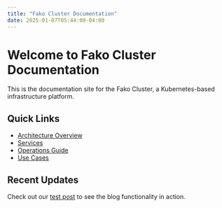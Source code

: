 ```yaml
---
title: "Fako Cluster Documentation"
date: 2025-01-07T05:44:00-04:00
---
```


# Welcome to Fako Cluster Documentation

This is the documentation site for the Fako Cluster, a Kubernetes-based infrastructure platform.

## Quick Links

- [Architecture Overview](/docs/architecture/overview/)
- [Services](/docs/services/)
- [Operations Guide](/docs/operations/)
- [Use Cases](/docs/use-cases/)

## Recent Updates

Check out our [test post](/posts/test/) to see the blog functionality in action.
